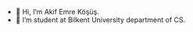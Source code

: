 - 👋 Hi, I’m Akif Emre Köşüş.
- 👀 I’m student at Bilkent University department of CS.


<!---
ThXest/ThXest is a ✨ special ✨ repository because its `README.md` (this file) appears on your GitHub profile.
You can click the Preview link to take a look at your changes.
--->
